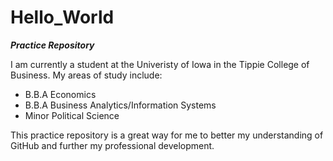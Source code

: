 # Hello_World
***Practice Repository***

I am currently a student at the Univeristy of Iowa in the Tippie College of Business. My areas of study include:

- B.B.A Economics
- B.B.A Business Analytics/Information Systems
- Minor Political Science

This practice repository is a great way for me to better my understanding of GitHub and further my professional development.
